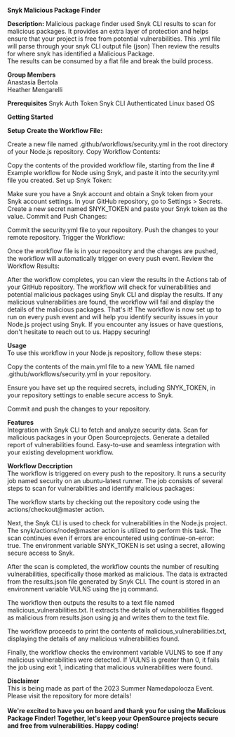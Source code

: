 **Snyk Malicious Package Finder**

**Description:**
Malicious package finder used Snyk CLI results to scan for malicious packages. It provides an extra layer of protection and helps ensure that your project is free from potential vulnerabilities.
This .yml file will parse through your snyk CLI output file (json) Then review the results for where snyk has identified a Malicious Package.  
The results can be consumed by a flat file and break the build process. 


**Group Members** <br>
Anastasia Bertola <br>
Heather Mengarelli

**Prerequisites**
Snyk Auth Token
Snyk CLI Authenticated
Linux based OS 

**Getting Started**

**Setup**
**Create the Workflow File:** <br>

Create a new file named .github/workflows/security.yml in the root directory of your Node.js repository.
Copy Workflow Contents:

Copy the contents of the provided workflow file, starting from the line # Example workflow for Node using Snyk, and paste it into the security.yml file you created.
Set up Snyk Token:

Make sure you have a Snyk account and obtain a Snyk token from your Snyk account settings.
In your GitHub repository, go to Settings > Secrets.
Create a new secret named SNYK_TOKEN and paste your Snyk token as the value.
Commit and Push Changes:

Commit the security.yml file to your repository.
Push the changes to your remote repository.
Trigger the Workflow:

Once the workflow file is in your repository and the changes are pushed, the workflow will automatically trigger on every push event.
Review the Workflow Results:

After the workflow completes, you can view the results in the Actions tab of your GitHub repository.
The workflow will check for vulnerabilities and potential malicious packages using Snyk CLI and display the results.
If any malicious vulnerabilities are found, the workflow will fail and display the details of the malicious packages.
That's it! The workflow is now set up to run on every push event and will help you identify security issues in your Node.js project using Snyk. If you encounter any issues or have questions, don't hesitate to reach out to us. Happy securing!

**Usage** <br>
To use this workflow in your Node.js repository, follow these steps:

Copy the contents of the main.yml file to a new YAML file named .github/workflows/security.yml in your repository.

Ensure you have set up the required secrets, including SNYK_TOKEN, in your repository settings to enable secure access to Snyk.

Commit and push the changes to your repository.

**Features** <br>
Integration with Snyk CLI to fetch and analyze security data.
Scan for malicious packages in your Open Sourceprojects.
Generate a detailed report of vulnerabilities found.
Easy-to-use and seamless integration with your existing development workflow.

**Workflow Deccription**  <br>
The workflow is triggered on every push to the repository. It runs a security job named security on an ubuntu-latest runner. The job consists of several steps to scan for vulnerabilities and identify malicious packages:

The workflow starts by checking out the repository code using the actions/checkout@master action.

Next, the Snyk CLI is used to check for vulnerabilities in the Node.js project. The snyk/actions/node@master action is utilized to perform this task. The scan continues even if errors are encountered using continue-on-error: true. The environment variable SNYK_TOKEN is set using a secret, allowing secure access to Snyk.

After the scan is completed, the workflow counts the number of resulting vulnerabilities, specifically those marked as malicious. The data is extracted from the results.json file generated by Snyk CLI. The count is stored in an environment variable VULNS using the jq command.

The workflow then outputs the results to a text file named malicious_vulnerabilities.txt. It extracts the details of vulnerabilities flagged as malicious from results.json using jq and writes them to the text file.

The workflow proceeds to print the contents of malicious_vulnerabilities.txt, displaying the details of any malicious vulnerabilities found.

Finally, the workflow checks the environment variable VULNS to see if any malicious vulnerabilities were detected. If VULNS is greater than 0, it fails the job using exit 1, indicating that malicious vulnerabilities were found.

**Disclaimer** <br>
This is being made as part of the 2023 Summer Namedapolooza Event. Please visit the repository for more details!
<br>
<br>
**We're excited to have you on board and thank you for using the Malicious Package Finder! 
Together, let's keep your OpenSource projects secure and free from vulnerabilities. Happy coding!**

